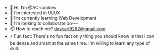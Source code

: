 - 👋 Hi, I’m @AC-cookies
- 👀 I’m interested in UI/UX
- 🌱 I’m currently learning Web Development
- 💞️ I’m looking to collaborate on---
- 📫 How to reach me? devcarl9262@gmail.com
- ⚡ Fun fact: There's no fun fact only thing you should know is that
  I can be dense and smart at the same time.
  I'm willing to learn any type of skill.

<!---
If you want to make some changes in the code please do leave a note on what are the changes that were added. thank you!
--->

<!---
AC-cookies/AC-cookies is a ✨ special ✨ repository because its `README.md` (this file) appears on your GitHub profile.
You can click the Preview link to take a look at your changes.
--->
